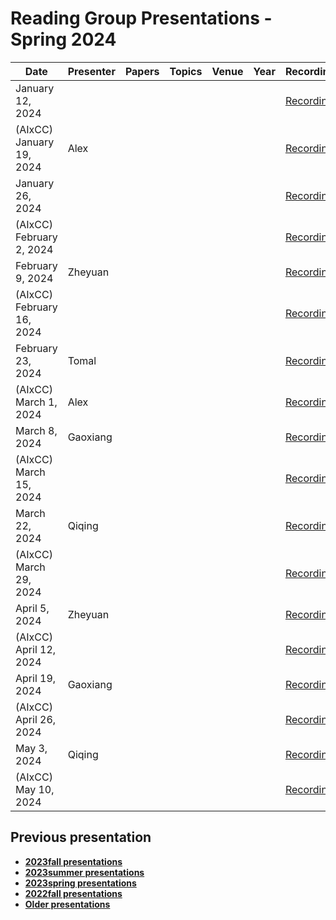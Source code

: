 # Reading Group Presentations - Spring 2024
| Date         | Presenter | Papers                                                                                                                       | Topics                          | Venue              | Year            | Recording     | Slides     |
|--------------|-----------|------------------------------------------------------------------------------------------------------------------------------|---------------------------------|--------------------|-----------------|-----------|--------|
|January 12, 2024|  |  |  |  || [Recording](link) | [Slides](link) |
|(AIxCC) January 19, 2024| Alex |  |  |  || [Recording](link) | [Slides](link) |
|January 26, 2024|  |  |  |  || [Recording](link) | [Slides](link) |
|(AIxCC) February 2, 2024|  |  |  |  || [Recording](link) | [Slides](link) |
|February 9, 2024| Zheyuan |  |  |  || [Recording](link) | [Slides](link) |
|(AIxCC) February 16, 2024|  |  |  |  || [Recording](link) | [Slides](link) |
|February 23, 2024| Tomal |  |  |  || [Recording](link) | [Slides](link) |
|(AIxCC) March 1, 2024| Alex |  |  |  || [Recording](link) | [Slides](link) |
|March 8, 2024| Gaoxiang |  |  |  || [Recording](link) | [Slides](link) |
|(AIxCC) March 15, 2024|  |  |  |  || [Recording](link) | [Slides](link) |
|March 22, 2024| Qiqing |  |  |  || [Recording](link) | [Slides](link) |
|(AIxCC) March 29, 2024|  |  |  |  || [Recording](link) | [Slides](link) |
|April 5, 2024| Zheyuan |  |  |  || [Recording](link) | [Slides](link) |
|(AIxCC) April 12, 2024|  |  |  |  || [Recording](link) | [Slides](link) |
|April 19, 2024| Gaoxiang |  |  |  || [Recording](link) | [Slides](link) |
|(AIxCC) April 26, 2024|  |  |  |  || [Recording](link) | [Slides](link) |
|May 3, 2024| Qiqing |  |  |  || [Recording](link) | [Slides](link) |
|(AIxCC) May 10, 2024|  |  |  |  || [Recording](link) | [Slides](link) |


## Previous presentation
- **[2023fall presentations](history/2023fall.md)**
- **[2023summer presentations](history/2023summer.md)**
- **[2023spring presentations](history/2023spring.md)**
- **[2022fall presentations](history/2022fall.md)**
- **[Older presentations](history/History.md)**
